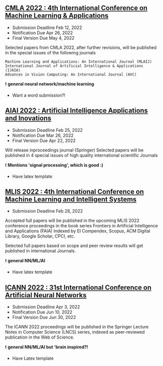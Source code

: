 ## [CMLA 2022 : 4th International Conference on Machine Learning & Applications](https://www.cseit2022.org/cmla/papersubmission)

* Submission Deadline 	Feb 12, 2022
* Notification Due 	Apr 26, 2022
* Final Version Due 	May 4, 2022 



Selected papers from CMLA 2022, after further revisions, will be published in the special issues of the following journals

    Machine Learning and Applications: An International Journal (MLAIJ)
    International Journal of Artificial Intelligence & Applications (IJAIA)
    Advances in Vision Computing: An International Journal (AVC)

:exclamation: **general neural network/machine learning**

* Want a word submission?!

## [AIAI 2022 : Artificial Intelligence Applications and Inovations](https://ifipaiai.org/2022/calls-for-papers/)

* Submission Deadline 	Feb 25, 2022
* Notification Due 	Mar 26, 2022
* Final Version Due 	Apr 22, 2022 

Will release inproceedings journal (Springer)
Selected papers will be published in 4 special issues of high quality international scientific Journals


:exclamation: **Mentions 'signal processing', which is good :)**

* Have latex template

## [MLIS 2022 : 4th International Conference on Machine Learning and Intelligent Systems](http://www.machinelearningconf.org/SubmissionInstructions)


* Submission Deadline 	Feb 28, 2022 



Accepted full papers will be published in the upcoming MLIS 2022 conference proceedings in the book series Frontiers in Artificial Intelligence and Applications (FAIA) Indexed by EI Compendex, Scopus, ACM Digital Library, Google Scholar, CPCI, etc.

Selected full papers based on scope and peer review results will get published in international Journals.


:exclamation: **general NN/ML/AI**

* Have latex template

## [ICANN 2022 : 31st International Conference on Artificial Neural Networks](https://e-nns.org/icann2022/submission/)

* Submission Deadline 	Apr 3, 2022
* Notification Due 	Jun 10, 2022
* Final Version Due 	Jun 30, 2022

The ICANN 2022 proceedings will be published in the Springer Lecture Notes in Computer Science (LNCS) series, indexed as peer-reviewed publication in the Web of Science. 


:exclamation: **general NN/ML/AI but 'brain inspired?!**


* Have Latex template
